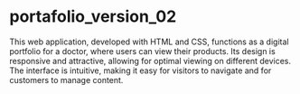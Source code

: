# portafolio_version_02
This web application, developed with HTML and CSS, functions as a digital portfolio for a doctor, where users can view their products. Its design is responsive and attractive, allowing for optimal viewing on different devices. The interface is intuitive, making it easy for visitors to navigate and for customers to manage content.
